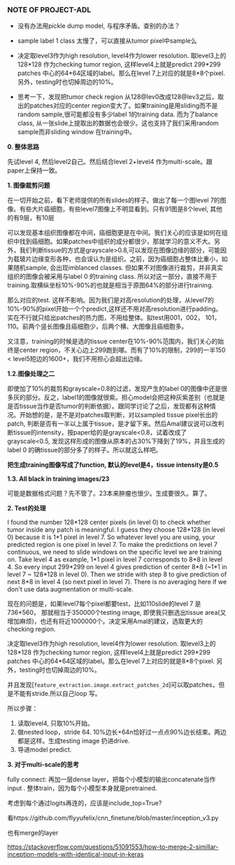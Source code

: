 ### NOTE OF PROJECT-ADL

* 没有办法用pickle dump model, 与程序矛盾。查别的办法？

* sample label 1 class 太慢了，可以直接从tumor pixel中sample么

* 决定取level3作为high resolution, level4作为lower resolution. 取level3上的128*128 作为checking tumor region, 这样level4上就是predict 299\*299 patches 中心的64\*64区域的label。那么在level 7上对应的就是8\*8个pixel. 另外，testing时也切掉周边的10%。
* 思考一下，发现把tumor check region 从128@lev0改成128@lev3之后，取出的patches对应的center region变大了。如果training是用sliding而不是random sample,很可能都没有多少label 1的training data. 而为了balance class, 从一张slide上提取出的数据也会很少。这也支持了我们采用random sample而非sliding window 在training中。

**0. 整体思路**

先试level 4, 然后level2自己。然后结合level 2+level4 作为multi-scale。跟paper上保持一致。

**1. 图像裁剪问题**

在一切开始之前，看下老师提供的所有slides的样子。做出了每一个图level 7的图像。有些大片癌细胞，有些level7图像上不明显看到。只有91图是8个level, 其他的有9层，有10层

可以发现基本组织图像都在中间，癌细胞更是在中间。我们关心的应该是如何在组织中找到癌细胞。如果patches中组织的成分都很少，那就学习的意义不大。另外，我们判断tissue的方式是grayscale>0.8,可以发现在图像边缘的部分，可能因为载玻片边缘变形各种，也会误认为是组织。之前，因为癌细胞占整体比重小，如果随机sample, 会出现imblanced classes. 但如果不对图像进行裁剪，并非真实组织的图像会被采用与label 0 的training class. 所以对这一部分，直接不用于training.取横纵坐标10%-90%的也就是相当于原图64%的部分进行training.

那么对应的test. 这样不影响。因为我们是对高resolution的处理，从level7的10%-90%的pixel开始一个个predict,这样还不用对高resolution进行padding。实在不行就只给出patches的热力图，不用给整体。拟test用001，002， 101，110。前两个竖长图像且癌细胞少，后两个横、大图像且癌细胞多。

又注意，training的时候是选的tissue center在10%-90%范围内，我们关心的始终是center region，不关心边上299跑到哪。而有了10%的限制，299的一半150 < level5短边的1600+，我们不用担心会超出边缘。

**1.2.图像处理之二**

即使加了10%的裁剪和grayscale=0.8的过滤，发现产生的label 0的图像中还是很多灰的部分。反之，label1的图像就很紫。担心model会把这种灰紫差别（也就是是否tissue当作是否tumor的判断依据）。跟同学讨论了之后，发现都有这种情况。开始想的是，是不是对patches取判断，对以sampled tissue pixel长出的patch, 判断是否有一半以上属于tissue，是才留下来。然后Amal建议说可以改判断tissue的intensity，按paper给的是grayscale<0.8，试着改成了grayscale<0.5, 发现这样形成的图像从原本的占30%下降到了19%，并且生成的label 0 的确tissue的部分多了的样子。所以就这么样吧。

**把生成training图像写成了function, 默认的level是4，tissue intensity是0.5**

**1.3. All black in training images/23**

可能是数据格式问题？先不管了。23本来肿瘤也很少。生成要很久。算了。



**2. Test的处理**

I found the number 128\*128 center pixels (in level 0) to check whether tumor inside any patch is meaningful. I guess they choose 128\*128 (in level 0) because it is 1\*1 pixel in level 7. So whatever level you are using, your predicted region is one pixel in level 7. To make the predictions on level 7 continuous, we need to slide windows on the specific level we are training on. Take level 4 as example, 1\*1 pixel in level 7 corresponds to 8\*8 in level 4. So every input 299\*299 on level 4 gives prediction of center 8\*8 (~1\*1 in level 7 ~ 128\*128 in level 0). Then we stride with step 8 to give prediction of next 8\*8 in level 4 (so next pixel in level 7). There is no averaging here if we don't use data augmentation or multi-scale.

现在的问题是，如果level7每个pixel都要test，比如110slide的level 7 是736*560， 那就相当于350000个testing image, 即使我只删选出tissue area(又增加麻烦)，也还有将近1000000个。决定采用Amal的建议，选取更大的checking region.

决定取level3作为high resolution, level4作为lower resolution. 取level3上的128*128 作为checking tumor region, 这样level4上就是predict 299\*299 patches 中心的64\*64区域的label。那么在level 7上对应的就是8\*8个pixel. 另外，testing时也切掉周边的10%。

并且发现[`feature_extraction.image.extract_patches_2d`]可以取patches，但是不能有stride.所以自己loop 写。

所以步骤：

1. 读取level4, 只取10%开始。
2. 做nested loop，stride 64. 10%边长+64n恰好过一点点90%边长结束。两边都是这样。生成testing image 扔进drive.
3. 导进model predict.

**3. 对于multi-scale的思考**

fully connect: 再加一层dense layer，把每个小模型的输出concatenate当作input . 整体train，因为每个小模型本身就是pretrained.

考虑到每个通过logits再连的，应该是include_top=True?

看https://github.com/flyyufelix/cnn_finetune/blob/master/inception_v3.py 

也有merge的layer

https://stackoverflow.com/questions/51091553/how-to-merge-2-simillar-inception-models-with-identical-input-in-keras





